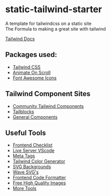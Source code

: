 # static-tailwind-starter
A template for tailwindcss on a static site <br>
The Formula to making a great site with tailwind

[Tailwind Docs](https://tailwindcss.com/)

## Packages used:
- [Tailwind CSS](https://tailwindcss.com/)
- [Animate On Scroll](https://michalsnik.github.io/aos/)
- [Font Awesome Icons](https://fontawesome.com/icons?d=gallery)

## Tailwind Component Sites
- [Community Tailwind Components](https://tailwindcomponents.com/)
- [Tailblocks](https://mertjf.github.io/tailblocks/)
- [General Components](https://tailwind-css-components.appseed.us/)

## Useful Tools
- [Frontend Checklist](https://frontendchecklist.io/)
- [Live Server VScode](https://marketplace.visualstudio.com/items?itemName=ritwickdey.LiveServer)
- [Meta Tags](https://metatags.io/)
- [Tailwind Color Generator](https://tailwind.ink/)
- [SVG Backgrounds](https://bgjar.com/)
- [Wave SVG's](https://getwaves.io/)
- [Frontend Code Formatter](https://www.10bestdesign.com/dirtymarkup/)
- [Free High Quality Images](https://unsplash.com/)
- [More Tools](https://github.com/mrmartineau/awesome-web-dev-resources)

